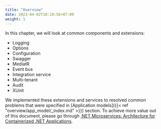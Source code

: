 ```yaml
---
title: "Overview"
date: 2023-04-02T10:19:56+07:00
weight: 1
---
```


In this chapter, we will look at common components and extensions:
- Logging
- Options
- Configuration
- Swagger
- MediatR
- Event bus
- Integration service
- Multi-tenant
- Audit
- XUnit

We implemented these extensions and services to resolved common problems that were specified in [Application models]({{< ref "overview/app_model/_index.md" >}}) section. To achieve more value out of this document, please go through [.NET Microservices: Architecture for Containerized .NET Applications](https://learn.microsoft.com/en-us/dotnet/architecture/microservices/).